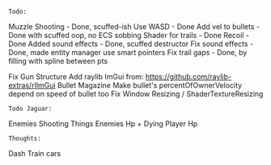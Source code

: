 	Todo:

Muzzle Shooting		- Done, scuffed-ish
Use WASD			- Done
Add vel to bullets	- Done with scuffed oop, no ECS sobbing
Shader for trails	- Done
Recoil				- Done
Added sound effects	- Done, scuffed destructor
Fix sound effects	- Done, made entity manager use smart pointers
Fix trail gaps		- Done, by filling with spline between pts


Fix Gun Structure
Add raylib ImGui from: https://github.com/raylib-extras/rlImGui
Bullet Magazine
Make bullet's percentOfOwnerVelocity depend on speed of bullet too
Fix Window Resizing / ShaderTextureResizing

	Todo Jaguar:
Enemies Shooting Things
Enemies Hp + Dying
Player Hp


	Thoughts:

Dash
Train cars
